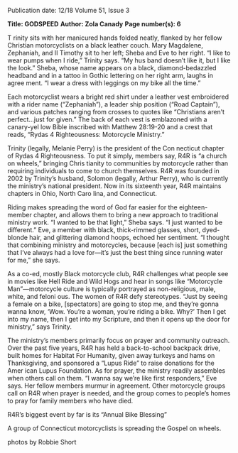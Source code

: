 Publication date: 12/18
Volume 51, Issue 3

**Title: GODSPEED**
**Author: Zola Canady**
**Page number(s): 6**

T
rinity sits with her manicured hands folded neatly, 
flanked by her fellow Christian motorcyclists on a 
black leather couch. Mary Magdalene, Zephaniah, and II 
Timothy sit to her left; Sheba and Eve to her right. 
“I like to wear pumps when I ride,” Trinity says. “My hus­
band doesn’t like it, but I like the look.” Sheba, whose name 
appears on a black, diamond-bedazzled headband and in a 
tattoo in Gothic lettering on her right arm, laughs in agree­
ment. “I wear a dress with leggings on my bike all the time.”


Each motorcyclist wears a bright red shirt under a leather 
vest embroidered with a rider name (“Zephaniah”), a leader­
ship position (“Road Captain”), and various patches ranging 
from crosses to quotes like “Christians aren’t perfect...just for­
given.” The back of each vest is emblazoned with a canary-yel­
low Bible inscribed with Matthew 28:19-20 and a crest that 
reads, “Rydas 4 Righteousness: Motorcycle Ministry.”


Trinity (legally, Melanie Perry) is the president of the Con­
necticut chapter of Rydas 4 Righteousness. To put it simply, 
members say, R4R is “a church on wheels,” bringing Chris­
tianity to communities by motorcycle rather than requiring 
individuals to come to church themselves. R4R was founded 
in 2002 by Trinity’s husband, Solomon (legally, Arthur Perry), 
who is currently the ministry’s national president. Now in its 
sixteenth year, R4R maintains chapters in Ohio, North Caro­
lina, and Connecticut.


Riding makes spreading the word of God far easier for the 
eighteen-member chapter, and allows them to bring a new 
approach to traditional ministry work. “I wanted to be that 
light,” Sheba says. “I just wanted to be different.” Eve, a 
member with black, thick-rimmed glasses, short, dyed-blonde 
hair, and glittering diamond hoops, echoed her sentiment. “I 
thought that combining ministry and motorcycles, because 
[each is] just something that I’ve always had a love for—it’s 
just the best thing since running water for me,” she says.


As a co-ed, mostly Black motorcycle club, R4R challenges 
what people see in movies like Hell Ride and Wild Hogs and 
hear in songs like “Motorcycle Man”—motorcycle culture is 
typically portrayed as non-religious, male, white, and feloni­
ous. The women of R4R defy stereotypes. “Just by seeing a 
female on a bike, [spectators] are going to stop me, and they’re 
gonna wanna know, ‘Wow. You’re a woman, you’re riding a 
bike. Why?’ Then I get into my name, then I get into my 
Scripture, and then it opens up the door for ministry,” says 
Trinity.


The ministry’s members primarily focus on prayer and 
community outreach. Over the past five years, R4R has held 
a back-to-school backpack drive, built homes for Habitat For 
Humanity, given away turkeys and hams on Thanksgiving, 
and sponsored a “Lupus Ride” to raise donations for the Amer­
ican Lupus Foundation. As for prayer, the ministry readily 
assembles when others call on them. “I wanna say we’re like 
first responders,” Eve says. Her fellow members murmur in 
agreement. Other motorcycle groups call on R4R when prayer 
is needed, and the group comes to people’s homes to pray for 
family members who have died.


R4R’s biggest event by far is its “Annual Bike Blessing” 


A group of Connecticut motorcyclists is spreading the Gospel on wheels. 

photos by Robbie Short